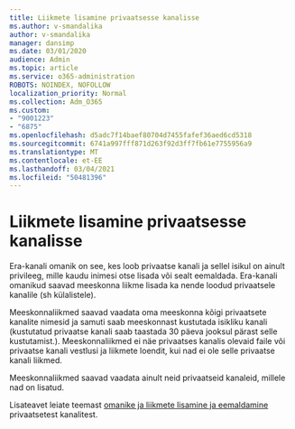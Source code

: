 ```yaml
---
title: Liikmete lisamine privaatsesse kanalisse
ms.author: v-smandalika
author: v-smandalika
manager: dansimp
ms.date: 03/01/2020
audience: Admin
ms.topic: article
ms.service: o365-administration
ROBOTS: NOINDEX, NOFOLLOW
localization_priority: Normal
ms.collection: Adm_O365
ms.custom:
- "9001223"
- "6875"
ms.openlocfilehash: d5adc7f14baef80704d7455fafef36aed6cd5318
ms.sourcegitcommit: 6741a997fff871d263f92d3ff7fb61e7755956a9
ms.translationtype: MT
ms.contentlocale: et-EE
ms.lasthandoff: 03/04/2021
ms.locfileid: "50481396"
---
```

# <a name="adding-members-to-private-channels"></a>Liikmete lisamine privaatsesse kanalisse

Era-kanali omanik on see, kes loob privaatse kanali ja sellel isikul on ainult privileeg, mille kaudu inimesi otse lisada või sealt eemaldada. Era-kanali omanikud saavad meeskonna liikme lisada ka nende loodud privaatsele kanalile (sh külalistele).

Meeskonnaliikmed saavad vaadata oma meeskonna kõigi privaatsete kanalite nimesid ja samuti saab meeskonnast kustutada isikliku kanali (kustutatud privaatse kanali saab taastada 30 päeva jooksul pärast selle kustutamist.). Meeskonnaliikmed ei näe privaatses kanalis olevaid faile või privaatse kanali vestlusi ja liikmete loendit, kui nad ei ole selle privaatse kanali liikmed.

Meeskonnaliikmed saavad vaadata ainult neid privaatseid kanaleid, millele nad on lisatud.

Lisateavet leiate teemast [omanike ja liikmete lisamine ja eemaldamine](https://docs.microsoft.com/MicrosoftTeams/private-channels#adding-and-removing-owners-and-members) privaatsetest kanalitest.
